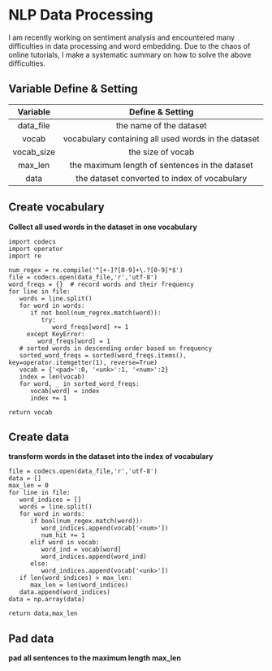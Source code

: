 NLP Data Processing
==

I am recently working on sentiment analysis and encountered many difficulties in data processing and word embedding. Due to the chaos of online tutorials, I make a systematic summary on how to solve the above difficulties.



## Variable Define & Setting
| Variable | Define & Setting | 
| :----:   | :----: |
|data_file | the name of the dataset |
|  vocab   | vocabulary containing all used words in the dataset |
|vocab_size| the size of vocab |
| max_len  | the maximum length of sentences in the dataset |
|  data    | the dataset converted to index of vocabulary |

## Create vocabulary
**Collect all used words in the dataset in one vocabulary**
```Shell
import codecs
import operator
import re

num_regex = re.compile('^[+-]?[0-9]+\.?[0-9]*$')
file = codecs.open(data_file,'r','utf-8')
word_freqs = {}  # record words and their frequency
for line in file:
   words = line.split()
   for word in words:
      if not bool(num_regrex.match(word)):
         try:
            word_freqs[word] += 1
  	 except KeyError:
	    word_freqs[word] = 1
   # sorted words in descending order based on frequency
   sorted_word_freqs = sorted(word_freqs.items(), key=operator.itemgetter(1), reverse=True)
   vocab = {'<pad>':0, '<unk>':1, '<num>':2}
   index = len(vocab)
   for word, _ in sorted_word_freqs:
      vocab[word] = index
      index += 1

return vocab

```

## Create data
**transform words in the dataset into the index of vocabulary**
```
file = codecs.open(data_file,'r','utf-8')
data = []
max_len = 0
for line in file:
   word_indices = []
   words = line.split()
   for word in words:
      if bool(num_regex.match(word)):
         word_indices.append(vocab['<num>'])
         num_hit += 1
      elif word in vocab:
         word_ind = vocab[word]
         word_indices.append(word_ind)
      else:
         word_indices.append(vocab['<unk>'])
   if len(word_indices) > max_len:
      max_len = len(word_indices)
   data.append(word_indices)
data = np.array(data)

return data,max_len
```

## Pad data
**pad all sentences to the maximum length max_len**





